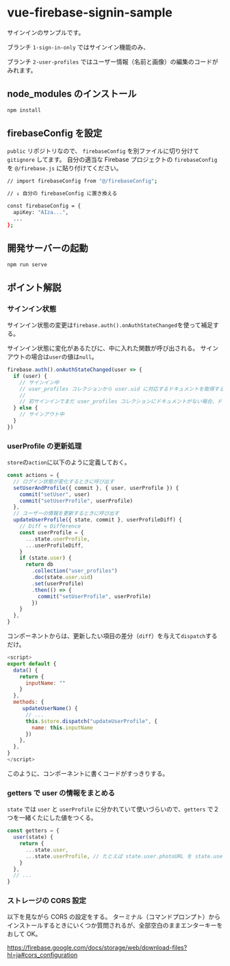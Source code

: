 # vue-firebase-signin-sample

サインインのサンプルです。

ブランチ `1-sign-in-only` ではサインイン機能のみ、

ブランチ `2-user-profiles` ではユーザー情報（名前と画像）の編集のコードがみれます。

## node_modules のインストール

```bash
npm install
```

## firebaseConfig を設定

`public` リポジトリなので、 `firebaseConfig` を別ファイルに切り分けて `gitignore` してます。
自分の適当な Firebase プロジェクトの `firebaseConfig` を `@/firebase.js` に貼り付けてください。

```bash
// import firebaseConfig from "@/firebaseConfig";

// ↓ 自分の firebaseConfig に置き換える

const firebaseConfig = {
  apiKey: "AIza...",
  ...
};
```

## 開発サーバーの起動

```bash
npm run serve
```

## ポイント解説

### サインイン状態

サインイン状態の変更は`firebase.auth().onAuthStateChanged`を使って補足する。

サインイン状態に変化があるたびに、中に入れた関数が呼び出される。
サインアウトの場合は`user`の値は`null`。

```js
firebase.auth().onAuthStateChanged(user => {
  if (user) {
    // サインイン中
    // user_profiles コレクションから user.uid に対応するドキュメントを取得する。
    //
    // 初サインインでまだ user_profiles コレクションにドキュメントがない場合、ドキュメントを作成する。
  } else {
    // サインアウト中
  }
})
```

### userProfile の更新処理

`store`の`action`に以下のように定義しておく。

```js
const actions = {
  // ログイン状態が変化するときに呼び出す
  setUserAndProfile({ commit }, { user, userProfile }) {
    commit("setUser", user)
    commit("setUserProfile", userProfile)
  },
  // ユーザーの情報を更新するときに呼び出す
  updateUserProfile({ state, commit }, userProfileDiff) {
    // Diff = Difference
    const userProfile = {
      ...state.userProfile,
      ...userProfileDiff,
    }
    if (state.user) {
      return db
        .collection("user_profiles")
        .doc(state.user.uid)
        .set(userProfile)
        .then(() => {
          commit("setUserProfile", userProfile)
        })
    }
  },
}
```

コンポーネントからは、更新したい項目の差分（`diff`）を与えて`dispatch`するだけ。

```js
<script>
export default {
  data() {
    return {
      inputName: ""
    }
  },
  methods: {
     updateUserName() {
      // ...
      this.$store.dispatch("updateUserProfile", {
        name: this.inputName
      })
    },
  },
}
</script>
```

このように、コンポーネントに書くコードがすっきりする。

### getters で user の情報をまとめる

`state` では `user` と `userProfile` に分かれていて使いづらいので、`getters` で２つを一緒くたにした値をつくる。

```js
const getters = {
  user(state) {
    return {
      ...state.user,
      ...state.userProfile, // たとえば state.user.photoURL を state.userProfile.photoURL で上書きできる
    }
  },
  // ...
}
```

### ストレージの CORS 設定

以下を見ながら CORS の設定をする。
ターミナル（コマンドプロンプト）からインストールするときにいくつか質問されるが、全部空白のままエンターキーをおして OK。

<https://firebase.google.com/docs/storage/web/download-files?hl=ja#cors_configuration>
